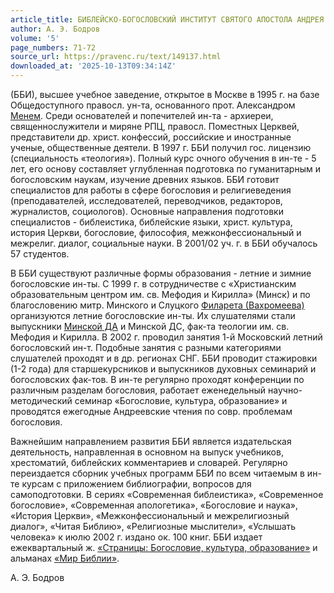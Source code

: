 ```yaml
---
article_title: БИБЛЕЙСКО-БОГОСЛОВСКИЙ ИНСТИТУТ СВЯТОГО АПОСТОЛА АНДРЕЯ
author: А. Э. Бодров
volume: '5'
page_numbers: 71-72
source_url: https://pravenc.ru/text/149137.html
downloaded_at: '2025-10-13T09:34:14Z'
---
```


(ББИ), высшее учебное заведение, открытое в Москве в 1995 г. на базе Общедоступного правосл. ун-та, основанного прот. Александром [Менем](https://pravenc.ru/text/Менем.html). Среди основателей и попечителей ин-та - архиереи, священнослужители и миряне РПЦ, правосл. Поместных Церквей, представители др. христ. конфессий, российские и иностранные ученые, общественные деятели. В 1997 г. ББИ получил гос. лицензию (специальность «теология»). Полный курс очного обучения в ин-те - 5 лет, его основу составляет углубленная подготовка по гуманитарным и богословским наукам, изучение древних языков. ББИ готовит специалистов для работы в сфере богословия и религиеведения (преподавателей, исследователей, переводчиков, редакторов, журналистов, социологов). Основные направления подготовки специалистов - библеистика, библейские языки, христ. культура, история Церкви, богословие, философия, межконфессиональный и межрелиг. диалог, социальные науки. В 2001/02 уч. г. в ББИ обучалось 57 студентов.

В ББИ существуют различные формы образования - летние и зимние богословские ин-ты. С 1999 г. в сотрудничестве с «Христианским образовательным центром им. св. Мефодия и Кирилла» (Минск) и по благословению митр. Минского и Слуцкого [Филарета (Вахромеева)](<https://pravenc.ru/text/Филарета (Вахромеева).html>) организуются летние богословские ин-ты. Их слушателями стали выпускники [Минской ДА](<https://pravenc.ru/text/Минской ДА.html>) и Минской ДС, фак-та теологии им. св. Мефодия и Кирилла. В 2002 г. проводил занятия 1-й Московский летний богословский ин-т. Подобные занятия с разными категориями слушателей проходят и в др. регионах СНГ. ББИ проводит стажировки (1-2 года) для старшекурсников и выпускников духовных семинарий и богословских фак-тов. В ин-те регулярно проходят конференции по различным разделам богословия, работает еженедельный научно-методический семинар «Богословие, культура, образование» и проводятся ежегодные Андреевские чтения по совр. проблемам богословия.

Важнейшим направлением развития ББИ является издательская деятельность, направленная в основном на выпуск учебников, хрестоматий, библейских комментариев и словарей. Регулярно переиздается сборник учебных программ ББИ по всем читаемым в ин-те курсам с приложением библиографии, вопросов для самоподготовки. В сериях «Современная библеистика», «Современное богословие», «Современная апологетика», «Богословие и наука», «История Церкви», «Межконфессиональный и межрелигиозный диалог», «Читая Библию», «Религиозные мыслители», «Услышать человека» к июлю 2002 г. издано ок. 100 книг. ББИ издает ежеквартальный ж. [«Страницы: Богословие, культура, образование»](<https://pravenc.ru/text/ Страницыx3a Богословие  культура  образование .html>) и альманах [«Мир Библии»](<https://pravenc.ru/text/ Мир Библии .html>).

А. Э. Бодров

